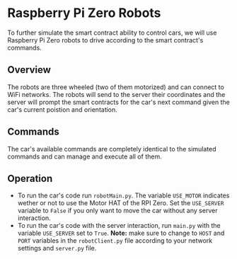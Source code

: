 # Raspberry Pi Zero Robots
To further simulate the smart contract ability to control cars, we will use Raspberry Pi Zero robots to drive according to the smart contract's commands.
## Overview
The robots are three wheeled (two of them motorized) and can connect to WiFi networks. The robots will send to the server their coordinates and the server will prompt the smart contracts for the car's next command given the car's current poistion and orientation.
## Commands
The car's available commands are completely identical to the simulated commands and can manage and execute all of them.
## Operation
* To run the car's code run `robotMain.py`. The variable `USE_MOTOR` indicates wether or not to use the Motor HAT of the RPI Zero. Set the `USE_SERVER` variable to `False` if you only want to move the car without any server interaction.
* To run the car's code with the server interaction, run `main.py` with the variable `USE_SERVER` set to `True`. **Note:** make sure to change to `HOST` and `PORT` variables in the `robotClient.py` file according to your network settings and `server.py` file.